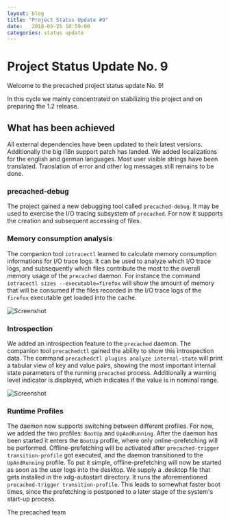 ```yaml
---
layout: blog
title: "Project Status Update #9"
date:   2018-05-25 10:59:00
categories: status update
---
```


# Project Status Update No. 9

Welcome to the precached project status update No. 9!

In this cycle we mainly concentrated on stabilizing the project and on
preparing the 1.2 release.

## What has been achieved

All external dependencies have been updated to their latest versions.
Additionally the big i18n support patch has landed. We added localizations
for the english and german languages. Most user visible strings have been
translated. Translation of error and other log messages still remains to be
done.

### precached-debug

The project gained a new debugging tool called `precached-debug`. It may be
used to exercise the I/O tracing subsystem of `precached`. For now it supports
the creation and subsequent accessing of files.

### Memory consumption analysis

The companion tool `iotracectl` learned to calculate memory consumption
informations for I/O trace logs. It can be used to analyze which I/O trace logs,
and subsequently which files contribute the most to the overall memory usage of
the `precached` daemon. For instance the command
`iotracectl sizes --executable=firefox` will show the amount of memory that
will be consumed if the files recorded in the I/O trace logs of the `firefox`
executable get loaded into the cache.

![Screenshot](/precached/images/iotracectl-sizes.png)

### Introspection

We added an introspection feature to the `precached` daemon. The companion tool
`precachedctl` gained the ability to show this introspection data.
The command `precachedctl plugins analyze internal-state` will print a tabular
view of key and value pairs, showing the most important internal state
parameters of the running `precached` process. Additionally a warning level
indicator is displayed, which indicates if the value is in nominal range.

![Screenshot](/precached/images/precachedctl-internal-state.png)

### Runtime Profiles

The daemon now supports switching between different profiles. For now, we added
the two profiles: `BootUp` and `UpAndRunning`. After the daemon has been started
it enters the `BootUp` profile, where only online-prefetching will be performed.
Offline-prefetching will be activated after
`precached-trigger transition-profile` got executed, and the daemon transitioned
to the `UpAndRunning` profile. To put it simple, offline-prefetching will now
be started as soon as the user logs into the desktop. We supply a .desktop
file that gets installed in the xdg-autostart directory. It runs the
aforementioned `precached-trigger transition-profile`. This leads to somewhat
faster boot times, since the prefetching is postponed to a later stage of the
system's start-up process.

The precached team
